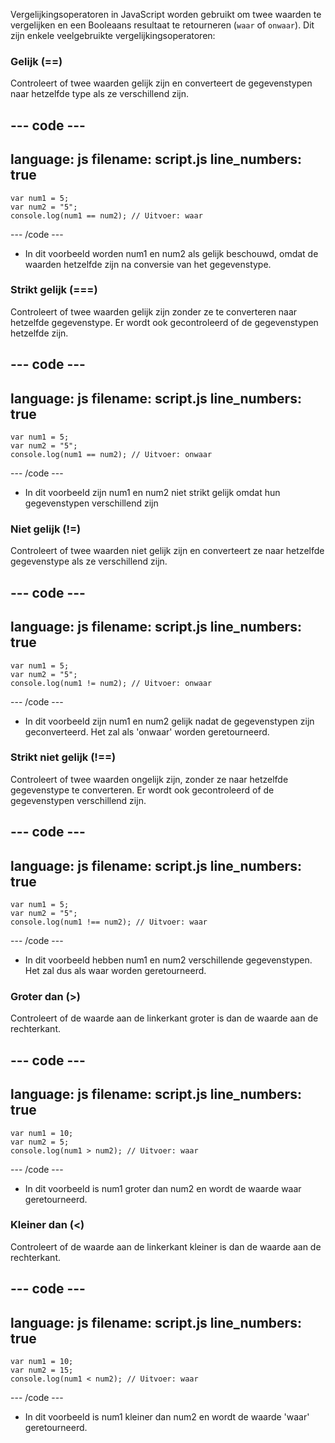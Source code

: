 Vergelijkingsoperatoren in JavaScript worden gebruikt om twee waarden te vergelijken en een Booleaans resultaat te retourneren (`waar` of `onwaar`). Dit zijn enkele veelgebruikte vergelijkingsoperatoren:

### Gelijk (==)
Controleert of twee waarden gelijk zijn en converteert de gegevenstypen naar hetzelfde type als ze verschillend zijn.

--- code ---
---
language: js
filename: script.js
line_numbers: true
---
    var num1 = 5;
    var num2 = "5";
    console.log(num1 == num2); // Uitvoer: waar

--- /code ---

- In dit voorbeeld worden num1 en num2 als gelijk beschouwd, omdat de waarden hetzelfde zijn na conversie van het gegevenstype.

### Strikt gelijk (===)
Controleert of twee waarden gelijk zijn zonder ze te converteren naar hetzelfde gegevenstype. Er wordt ook gecontroleerd of de gegevenstypen hetzelfde zijn.

--- code ---
---
language: js
filename: script.js
line_numbers: true
---

    var num1 = 5;
    var num2 = "5";
    console.log(num1 == num2); // Uitvoer: onwaar

--- /code ---

- In dit voorbeeld zijn num1 en num2 niet strikt gelijk omdat hun gegevenstypen verschillend zijn

### Niet gelijk (!=)
Controleert of twee waarden niet gelijk zijn en converteert ze naar hetzelfde gegevenstype als ze verschillend zijn.

--- code ---
---
language: js
filename: script.js
line_numbers: true
---

    var num1 = 5;
    var num2 = "5";
    console.log(num1 != num2); // Uitvoer: onwaar

--- /code ---

- In dit voorbeeld zijn num1 en num2 gelijk nadat de gegevenstypen zijn geconverteerd. Het zal als 'onwaar' worden geretourneerd.

### Strikt niet gelijk (!==)
Controleert of twee waarden ongelijk zijn, zonder ze naar hetzelfde gegevenstype te converteren. Er wordt ook gecontroleerd of de gegevenstypen verschillend zijn.

--- code ---
---
language: js
filename: script.js
line_numbers: true
---

    var num1 = 5;
    var num2 = "5";
    console.log(num1 !== num2); // Uitvoer: waar

--- /code ---

- In dit voorbeeld hebben num1 en num2 verschillende gegevenstypen. Het zal dus als waar worden geretourneerd.

### Groter dan (>)
Controleert of de waarde aan de linkerkant groter is dan de waarde aan de rechterkant.

--- code ---
---
language: js
filename: script.js
line_numbers: true
---

    var num1 = 10;
    var num2 = 5;
    console.log(num1 > num2); // Uitvoer: waar

--- /code ---

- In dit voorbeeld is num1 groter dan num2 en wordt de waarde waar geretourneerd.

### Kleiner dan (<)
Controleert of de waarde aan de linkerkant kleiner is dan de waarde aan de rechterkant.

--- code ---
---
language: js
filename: script.js
line_numbers: true
---

    var num1 = 10;
    var num2 = 15;
    console.log(num1 < num2); // Uitvoer: waar

--- /code ---

- In dit voorbeeld is num1 kleiner dan num2 en wordt de waarde 'waar' geretourneerd.